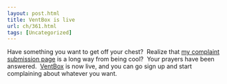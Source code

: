 ```yaml
---
layout: post.html
title: VentBox is live
url: ch/361.html
tags: [Uncategorized]
---
```

Have something you want to get off your chest?  Realize that [my complaint submission page](http://submissions.complainthub.com) is a long way from being cool?  Your prayers have been answered.  [VentBox](http://www.ventbox.com/) is now live, and you can go sign up and start complaining about whatever you want.
